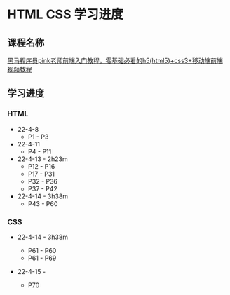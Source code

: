 # HTML CSS 学习进度

## 课程名称

[黑马程序员pink老师前端入门教程，零基础必看的h5(html5)+css3+移动端前端视频教程](https://www.bilibili.com/video/BV14J4114768)

## 学习进度

### HTML

+ 22-4-8
  + P1 - P3
+ 22-4-11
  + P4 - P11
+ 22-4-13 - 2h23m
  + P12 - P16
  + P17 - P31
  + P32 - P36
  + P37 - P42
+ 22-4-14 - 3h38m
  + P43 - P60

### CSS

+ 22-4-14 - 3h38m
  + P61 - P60
  + P61 - P69

+ 22-4-15 -
  + P70

